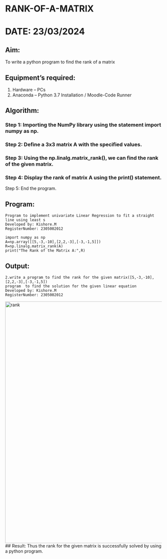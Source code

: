 # RANK-OF-A-MATRIX
# DATE: 23/03/2024
## Aim:
To write a python program to find the rank of a matrix
## Equipment’s required:
1. 	Hardware – PCs
2. 	Anaconda – Python 3.7 Installation / Moodle-Code Runner
## Algorithm:
### Step 1: Importing the NumPy library using the statement import numpy as np.
### Step 2: Define a 3x3 matrix A with the specified values.
### Step 3: Using the np.linalg.matrix_rank(), we can find the rank of the given matrix.
### Step 4: Display the rank of matrix A using the print() statement.
Step 5: End the program.
## Program:
```
Program to implement univariate Linear Regression to fit a straight line using least s
Developed by: Kishore.M
RegisterNumber: 2305002012
```
```
import numpy as np
A=np.array([[5,-3,-10],[2,2,-3],[-3,-1,5]])
R=np.linalg.matrix_rank(A)
print("The Rank of the Matrix A:",R)
```
## Output:
```
2.write a program to find the rank for the given matrix([5,-3,-10],[2,2,-3],[-3,-1,5])
program  to find the solution for the given linear equation
Developed by: Kishore.M
RegisterNumber: 2305002012
```
<img width="774" alt="rank" src="https://github.com/kishore07062005/RANK-OF-A-MATRIX/assets/156066116/32c35b48-c476-4e73-9836-9269bcaafec4">
## Result:
Thus the rank for the given matrix is successfully solved by  using a python program.

